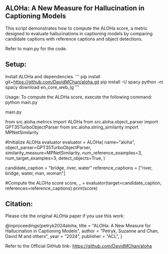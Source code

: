 ## ALOHa: A New Measure for Hallucination in Captioning Models
This script demonstrates how to compute the ALOHa score, a metric designed to evaluate hallucinations in captioning models by comparing candidate captions with reference captions and object detections.

Refer to main.py for the code.

## Setup:

Install ALOHa and dependencies.
'''
pip install git+https://github.com/DavidMChan/aloha.git
pip install -U spacy
python -m spacy download en_core_web_lg
'''

Usage:
To compute the ALOHa score, execute the following command:
python main.py


main.py

from src.aloha.metrics import ALOHa
from src.aloha.object_parser import GPT35TurboObjectParser
from src.aloha.string_similarity import MPNetSimilarity

#Initialize ALOHa evaluator
evaluator = ALOHa(
    name="aloha",
    object_parser=GPT35TurboObjectParser,
    similarity_measure=MPNetSimilarity,
    num_reference_examples=3,
    num_target_examples=3,
    detect_objects=True,
)

candidate_caption = "bridge, river, water"
reference_captions = ["river, bridge, water, man, woman"]

#Compute the ALOHa score
score, _ = evaluator(target=candidate_caption, references=reference_captions)
print(score)


## Citation:
Please cite the original ALOHa paper if you use this work:

@inproceedings{petryk2024aloha, title = "ALOHa: A New Measure for Hallucination in Captioning Models", 
author = "Petryk, Suzanne and Chan, David M and others", 
year = "2024", publisher = "ACL", }

Refer to the Official GitHub link- https://github.com/DavidMChan/aloha

